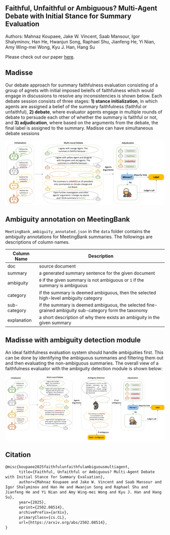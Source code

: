 ## Faithful, Unfaithful or Ambiguous? Multi-Agent Debate with Initial Stance for Summary Evaluation

Authors: Mahnaz Koupaee, Jake W. Vincent, Saab Mansour, Igor Shalyminov, Han He, Hwanjun Song, Raphael Shu, Jianfeng He, Yi Nian, Amy Wing-mei Wong, Kyu J. Han, Hang Su

Please check out our paper [here](https://arxiv.org/abs/2502.08514).

## Madisse
Our debate approach for summary faithfulness evaluation consisting of a group of agnets with initial imposed beleifs of faithfulness which would engage in discussions to resolve any inconsistencies is shown below.
Each debate session consists of three stages: **1) stance initialization**, in which agents are assigned a belief of the summary faithfulness (faithful or unfaithful), **2) debate**, where evaluator agents engage in multiple rounds of debate to persuade each other of whether the summary is faithful or not, and **3) adjudication**, where based on the arguments from the debate, the final label is assigned to the summary. Madisse can have simultaneous debate sessions

![alt text](https://github.com/amazon-science/madisse/blob/main/images/overview_wo_ambiguity.jpg)

## Ambiguity annotation on MeetingBank 

 `MeetingBank_ambiguity_annotated.json` in the `data` folder contains the ambiguity annotations for MeetingBank summaries. The followings are descriptions of column names.

 | Column Name | Description |
 | -------- | ----- |
 | doc | source document |
 | summary | a generated summary sentence for the given document |
 | ambiguity | `0` if the given summary is not ambiguous or `1` if the summary is ambiguous |
 | category | if the summary is deemed ambiguous, then the selected high-level ambiguity category| 
 | sub-category | if the summary is deemed ambiguous, the selected fine-grained ambiguity sub-category form the taxonomy|
 | explanation | a short description of why there exists an ambiguity in the given summary |

## Madisse with ambiguity detection module

An ideal faithfulness evaluation system should handle ambiguities first. This can be done by identifying the ambiguous summaries and filtering them out and then evaluating the non-ambiguous summaries. 
The overall view of a faithfulness evaluator with the ambiguity detection module is shown below:

![alt text](https://github.com/amazon-science/madisse/blob/main/images/overview_w_ambiguity.jpg)

## Citation
```
@misc{koupaee2025faithfulunfaithfulambiguousmultiagent,
      title={Faithful, Unfaithful or Ambiguous? Multi-Agent Debate with Initial Stance for Summary Evaluation}, 
      author={Mahnaz Koupaee and Jake W. Vincent and Saab Mansour and Igor Shalyminov and Han He and Hwanjun Song and Raphael Shu and Jianfeng He and Yi Nian and Amy Wing-mei Wong and Kyu J. Han and Hang Su},
      year={2025},
      eprint={2502.08514},
      archivePrefix={arXiv},
      primaryClass={cs.CL},
      url={https://arxiv.org/abs/2502.08514}, 
}
```
